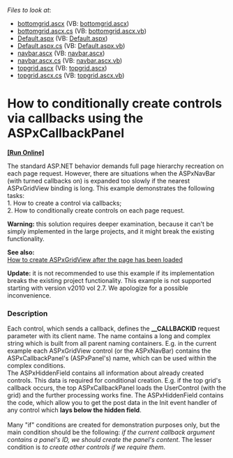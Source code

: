 <!-- default file list -->
*Files to look at*:

* [bottomgrid.ascx](./CS/WebSite/bottomgrid.ascx) (VB: [bottomgrid.ascx](./VB/WebSite/bottomgrid.ascx))
* [bottomgrid.ascx.cs](./CS/WebSite/bottomgrid.ascx.cs) (VB: [bottomgrid.ascx.vb](./VB/WebSite/bottomgrid.ascx.vb))
* [Default.aspx](./CS/WebSite/Default.aspx) (VB: [Default.aspx](./VB/WebSite/Default.aspx))
* [Default.aspx.cs](./CS/WebSite/Default.aspx.cs) (VB: [Default.aspx.vb](./VB/WebSite/Default.aspx.vb))
* [navbar.ascx](./CS/WebSite/navbar.ascx) (VB: [navbar.ascx](./VB/WebSite/navbar.ascx))
* [navbar.ascx.cs](./CS/WebSite/navbar.ascx.cs) (VB: [navbar.ascx.vb](./VB/WebSite/navbar.ascx.vb))
* [topgrid.ascx](./CS/WebSite/topgrid.ascx) (VB: [topgrid.ascx](./VB/WebSite/topgrid.ascx))
* [topgrid.ascx.cs](./CS/WebSite/topgrid.ascx.cs) (VB: [topgrid.ascx.vb](./VB/WebSite/topgrid.ascx.vb))
<!-- default file list end -->
# How to conditionally create controls via callbacks using the ASPxCallbackPanel
<!-- run online -->
**[[Run Online]](https://codecentral.devexpress.com/e1907)**
<!-- run online end -->


<p>The standard ASP.NET behavior demands full page hierarchy recreation on each page request. However, there are situations when the ASPxNavBar (with turned callbacks on) is expanded too slowly if the nearest ASPxGridView binding is long. This example demonstrates the following tasks:<br />
1. How to create a control via callbacks;<br />
2. How to conditionally create controls on each page request.</p><p><strong>Warning:</strong> this solution requires deeper examination, because it can't be simply implemented in the large projects, and it might break the existing functionality.</p><p><strong>See also:</strong><br />
<a href="https://www.devexpress.com/Support/Center/p/E2972">How to create ASPxGridView after the page has been loaded</a></p><p><strong>Update:</strong> it is not recommended to use this example if its implementation breaks the existing project functionality. This example is not supported starting with version v2010 vol 2.7. We apologize for a possible inconvenience.</p>


<h3>Description</h3>

<p>Each control, which sends a callback, defines the <strong>__CALLBACKID</strong> request parameter with its client name. The name contains a long and complex string which is built from all parent naming containers. E.g. in the current example each ASPxGridView control (or the ASPxNavBar) contains the ASPxCallbackPanel&#39;s (ASPxPanel&#39;s) name, which can be used within the complex conditions.<br />
The ASPxHiddenField contains all information about already created controls. This data is required for conditional creation. E.g. if the top grid&#39;s callback occurs, the top ASPxCallbackPanel loads the UserControl (with the grid) and the further processing works fine. The ASPxHiddenField contains the code, which allow you to get the post data in the Init event handler of any control which <strong>lays below the hidden field</strong>.<br />
&nbsp;<br />
Many &quot;if&quot; conditions are created for demonstration purposes only, but the main condition should be the following: <i>if the current callback argument contains a panel&#39;s ID, we should create the panel&#39;s content</i>. The lesser condition is <i>to create other controls if we require them</i>.</p>

<br/>


